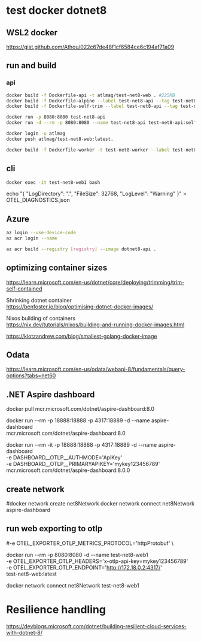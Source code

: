 # test docker dotnet8

## WSL2 docker

https://gist.github.com/Athou/022c67de48f1cf6584ce6c194af71a09

## run and build

### api

```sh
docker build -f Dockerfile-api -t atlmag/test-net8-web . #225MB
docker build -f Dockerfile-alpine --label test-net8-api --tag test-net8-api:alpine . # 220MB
docker build -f Dockerfile-self-trim --label test-net8-api --tag test-net8-api:self . # 123MB - doesn't always work

docker run -p 8080:8080 test-net8-api
docker run -d --rm -p 8080:8080 --name test-net8-api test-net8-api:self

docker login -u atlmag
docker push atlmag/test-net8-web:latest.

docker build -f Dockerfile-worker -t test-net8-worker --label test-net8-worker --tag test-net8-worker:1.0 .
```


## cli
```sh
docker exec -it test-net8-web1 bash
```

echo "{ \"LogDirectory\": \".\", \"FileSize\": 32768, \"LogLevel\": \"Warning\" }" > OTEL_DIAGNOSTICS.json


## Azure

```sh
az login --use-device-code
az acr login --name

az acr build --registry [registry] --image dotnet8-api .
```


## optimizing container sizes

https://learn.microsoft.com/en-us/dotnet/core/deploying/trimming/trim-self-contained

Shrinking dotnet container  
https://benfoster.io/blog/optimising-dotnet-docker-images/


Nixos building of containers  
https://nix.dev/tutorials/nixos/building-and-running-docker-images.html

https://klotzandrew.com/blog/smallest-golang-docker-image

## Odata

https://learn.microsoft.com/en-us/odata/webapi-8/fundamentals/query-options?tabs=net60

## .NET Aspire dashboard

docker pull mcr.microsoft.com/dotnet/aspire-dashboard:8.0

docker run --rm -p 18888:18888 -p 4317:18889 -d --name aspire-dashboard \
mcr.microsoft.com/dotnet/aspire-dashboard:8.0

docker run --rm -it -p 18888:18888 -p 4317:18889 -d --name aspire-dashboard \
    -e DASHBOARD__OTLP__AUTHMODE='ApiKey' \
    -e DASHBOARD__OTLP__PRIMARYAPIKEY='mykey123456789' \
    mcr.microsoft.com/dotnet/aspire-dashboard:8.0.0

## create network
#docker network create net8Network
docker network connect net8Network aspire-dashboard

## run web exporting to otlp
#-e OTEL_EXPORTER_OTLP_METRICS_PROTOCOL='httpProtobuf' \

docker run --rm -p 8080:8080 -d --name test-net8-web1 \
    -e OTEL_EXPORTER_OTLP_HEADERS='x-otlp-api-key=mykey123456789' \
    -e OTEL_EXPORTER_OTLP_ENDPOINT='http://172.18.0.2:4317/' \
test-net8-web:latest

docker network connect net8Network test-net8-web1

# Resilience handling
https://devblogs.microsoft.com/dotnet/building-resilient-cloud-services-with-dotnet-8/